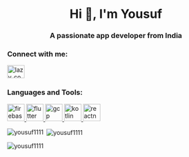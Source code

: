 <h1 align="center">Hi 👋, I'm Yousuf</h1>
<h3 align="center">A passionate app developer from India</h3>

<h3 align="left">Connect with me:</h3>
<p align="left">
<a href="https://instagram.com/lazy_coder___" target="blank"><img align="center" src="https://raw.githubusercontent.com/rahuldkjain/github-profile-readme-generator/master/src/images/icons/Social/instagram.svg" alt="lazy_coder___" height="30" width="40" /></a>
</p>

<h3 align="left">Languages and Tools:</h3>
<p align="left"> <a href="https://firebase.google.com/" target="_blank" rel="noreferrer"> <img src="https://www.vectorlogo.zone/logos/firebase/firebase-icon.svg" alt="firebase" width="40" height="40"/> </a> <a href="https://flutter.dev" target="_blank" rel="noreferrer"> <img src="https://www.vectorlogo.zone/logos/flutterio/flutterio-icon.svg" alt="flutter" width="40" height="40"/> </a> <a href="https://cloud.google.com" target="_blank" rel="noreferrer"> <img src="https://www.vectorlogo.zone/logos/google_cloud/google_cloud-icon.svg" alt="gcp" width="40" height="40"/> </a> <a href="https://kotlinlang.org" target="_blank" rel="noreferrer"> <img src="https://www.vectorlogo.zone/logos/kotlinlang/kotlinlang-icon.svg" alt="kotlin" width="40" height="40"/> </a> <a href="https://reactnative.dev/" target="_blank" rel="noreferrer"> <img src="https://reactnative.dev/img/header_logo.svg" alt="reactnative" width="40" height="40"/> </a> </p>

<p><img align="left" src="https://github-readme-stats.vercel.app/api/top-langs?username=yousuf1111&show_icons=true&locale=en&layout=compact" alt="yousuf1111" /></p>

<p>&nbsp;<img align="center" src="https://github-readme-stats.vercel.app/api?username=yousuf1111&show_icons=true&locale=en" alt="yousuf1111" /></p>

<p><img align="center" src="https://github-readme-streak-stats.herokuapp.com/?user=yousuf1111&" alt="yousuf1111" /></p>

